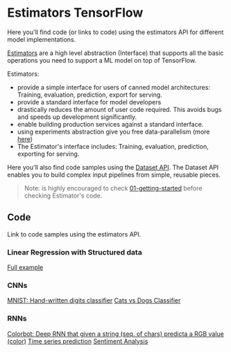# Estimators TensorFlow

Here you'll find code (or links to code) using the estimators API
for different model implementations.

[Estimators](https://www.tensorflow.org/extend/estimators) are a
high level abstraction (Interface) that supports all the basic
operations you need to support a ML model on top of TensorFlow.

Estimators:

* provide a simple interface for users of canned model
  architectures: Training, evaluation, prediction, export for serving.
* provide a standard interface for model developers
* drastically reduces the amount of user code required.
  This avoids bugs and speeds up development significantly.
* enable building production services against a standard interface.
* using experiments abstraction give you free data-parallelism (more [here](https://github.com/mari-linhares/tensorflow-workshop/tree/master/code_samples/distributed_tensorflow))
* The Estimator's interface includes: Training, evaluation, prediction, exporting for serving.


Here you'll also find code samples using the
[Dataset API](https://www.tensorflow.org/versions/r1.3/programmers_guide/datasets).
The Dataset API enables you to build complex input pipelines from simple,
reusable pieces.

> Note: is highly encouraged to check [01-getting-started](../01-getting-started/)
  before checking Estimator's code.

## Code

Link to code samples using the estimators API.

### Linear Regression with Structured data

[Full example](https://github.com/mari-linhares/tensorflow-workshop/blob/master/workshops/cdnextcon_2017/Walk-Through.ipynb)

### CNNs

[MNIST: Hand-written digits classifier](https://github.com/random-forests/tensorflow-workshop/blob/master/examples/06_convolutional_neural_network.ipynb)
[Cats vs Dogs Classifier](https://github.com/random-forests/tensorflow-workshop/tree/master/extras/cat_dog_estimator)

### RNNs

[Colorbot: Deep RNN that given a string (seq. of chars) predicta a RGB value (color)](https://github.com/random-forests/tensorflow-workshop/tree/master/extras/colorbot)
[Time series prediction](https://github.com/mari-linhares/tensorflow-workshop/tree/master/code_samples/RNN/weather_prediction)
[Sentiment Analysis](https://github.com/mari-linhares/tensorflow-workshop/tree/master/code_samples/RNN/sentiment_analysis)
